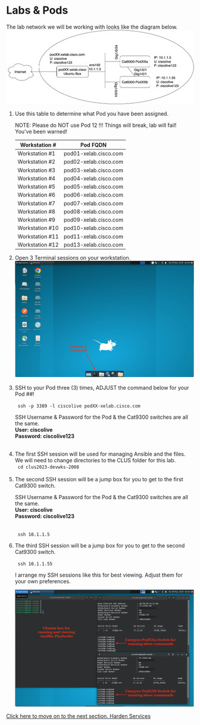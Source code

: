 # Labs & Pods

The lab network we will be working with looks like the diagram below. 
<img src="/images/network-diagram.png" alt="DEVWKS-2008 Network Diagram" width=600>



<ol>

<li> Use this table to determine what Pod you have been assigned. </li>

NOTE: Please do NOT use Pod 12 !!! Things will break, lab will fail! You've been warned! 

| Workstation #  | Pod FQDN  |
| -------------- | ----------- |
| Workstation #1  | pod01-xelab.cisco.com   |
| Workstation #2  | pod02-xelab.cisco.com   |
| Workstation #3  | pod03-xelab.cisco.com   |
| Workstation #4  | pod04-xelab.cisco.com   |
| Workstation #5  | pod05-xelab.cisco.com   |
| Workstation #6  | pod06-xelab.cisco.com   |
| Workstation #7  | pod07-xelab.cisco.com   |
| Workstation #8  | pod08-xelab.cisco.com   |
| Workstation #9  | pod09-xelab.cisco.com   |
| Workstation #10  | pod10-xelab.cisco.com   |
| Workstation #11  | pod11-xelab.cisco.com   |
| Workstation #12  | pod13-xelab.cisco.com   |


<li>Open 3 Terminal sessions on your workstation. </li>

<img src="/images/10-01-lab-workstation-web.png" alt="Fresh Lab Workstation" width=600>
<br><br>


<li>SSH to your Pod three (3) times, ADJUST the command below for your Pod ##!</li>

<code> ssh -p 3389 -l ciscolive podXX-xelab.cisco.com </code>

SSH Username & Password for the Pod & the Cat9300 switches are all the same.
<br>
**User: ciscolive**
<br>
**Password: ciscolive123**
<br><br>

<li> The first SSH session will be used for managing Ansible and the files. </li>
We will need to change directories to the CLUS folder for this lab. <br>
<code> cd clus2023-devwks-2008 </code>
<br><br>

<li> The second SSH session will be a jump box for you to get to the first Cat9300 switch. </li>

SSH Username & Password for the Pod & the Cat9300 switches are all the same.
<br>
**User: ciscolive**
<br>
**Password: ciscolive123**
<br><br>


<code> ssh 10.1.1.5 </code>
<br>

<li> The third SSH session will be a jump box for you to get to the second Cat9300 switch.</li>

<code> ssh 10.1.1.55 </code>



I arrange my SSH sessions like this for best viewing.   Adjust them for your own preferences. 

<img src="/images/10-02-lab-workstation-ssh-web.png" alt="3 SSH Sessiosn on Lab Workstation" width=600>


</ol>


[Click here to move on to the next section. Harden Services](/01-Harden_Services.md)





